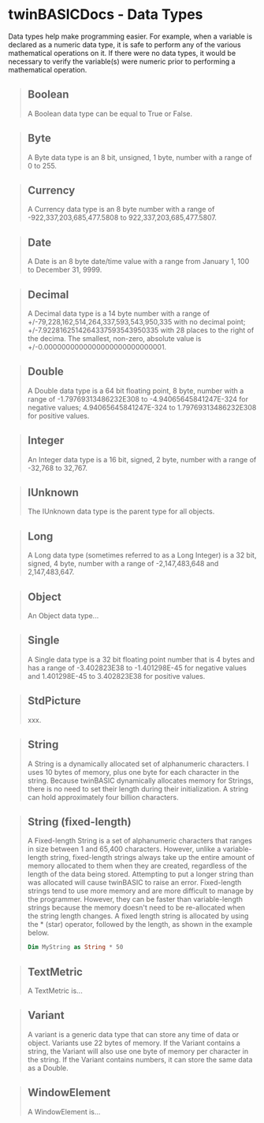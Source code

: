 # twinBASICDocs - Data Types #
Data types help make programming easier. For example, when a variable is declared as a numeric data type, it is safe to perform any of the various mathematical operations on it. If there were no data types, it would be necessary to verify the variable(s) were numeric prior to performing a mathematical operation.

> ## <a id="boolean"></a>Boolean ##
> A Boolean data type can be equal to True or False. 
>

> ## <a id="byte"></a>Byte ##
> A Byte data type is an 8 bit, unsigned, 1 byte, number with a range of 0 to 255.
>

> ## <a id="currency"></a>Currency ##
> A Currency data type is an 8 byte number with a range of -922,337,203,685,477.5808 to 922,337,203,685,477.5807.
>

> ## <a id="date"></a>Date ##
> A Date is an 8 byte date/time value with a range from January 1, 100 to December 31, 9999.
>

> ## <a id="decimal"></a>Decimal ##
> A Decimal data type is a 14 byte number with a range of +/-79,228,162,514,264,337,593,543,950,335 with no decimal point; +/-7.9228162514264337593543950335 with 28 places to the right of the decima. The smallest, non-zero, absolute value is +/-0.0000000000000000000000000001.
>

> ## <a id="double"></a>Double ##
> A Double data type is a 64 bit floating point, 8 byte, number with a range of -1.79769313486232E308 to -4.94065645841247E-324 for negative values; 4.94065645841247E-324 to 1.79769313486232E308 for positive values.
>

> ## <a id="integer"></a>Integer ##
> An Integer data type is a 16 bit, signed, 2 byte, number with a range of -32,768 to 32,767.
>

> ## <a id="iunknown"></a>IUnknown ##
> The IUnknown data type is the parent type for all objects.
>

> ## <a id="long"></a>Long ##
> A Long data type (sometimes referred to as a Long Integer) is a 32 bit, signed, 4 byte, number with a range of -2,147,483,648 and 2,147,483,647.
>

> ## <a id="object"></a>Object ##
> An Object data type...
>

> ## <a id="single"></a>Single ##
> A Single data type is a 32 bit floating point number that is 4 bytes and has a range of -3.402823E38 to -1.401298E-45 for negative values and 1.401298E-45 to 3.402823E38 for positive values.
>

> ## <a id="stdpicture"></a>StdPicture ##
> xxx.
>

> ## <a id="string"></a>String ##
> A String is a dynamically allocated set of alphanumeric characters. I uses 10 bytes of memory, plus one byte for each character in the string. Because twinBASIC dynamically allocates memory for Strings, there is no need to set their length during their initialization. A string can hold approximately four billion characters.
>

> ## <a id="string"></a>String (fixed-length) ##
> A Fixed-length String is a set of alphanumeric characters that ranges in size between 1 and 65,400 characters. However, unlike a variable-length string, fixed-length strings always take up the entire amount of memory allocated to them when they are created, regardless of the length of the data being stored. Attempting to put a longer string than was allocated will cause twinBASIC to raise an error. Fixed-length strings tend to use more memory and are more difficult to manage by the programmer. However, they can be faster than variable-length strings because the memory doesn't need to be re-allocated when the string length changes.
> A fixed length string is allocated by using the * (star) operator, followed by the length, as shown in the example below.
> ```vb
> Dim MyString as String * 50
> ```
>

> ## <a id="textmetric"></a>TextMetric ##
> A TextMetric is...
>

> ## <a id="variant"></a>Variant ##
> A variant is a generic data type that can store any time of data or object. Variants use 22 bytes of memory. If the Variant contains a string, the Variant will also use one byte of memory per character in the string. If the Variant contains numbers, it can store the same data as a Double.
>

> ## <a id="windowelement"></a>WindowElement ##
> A WindowElement is...
>

